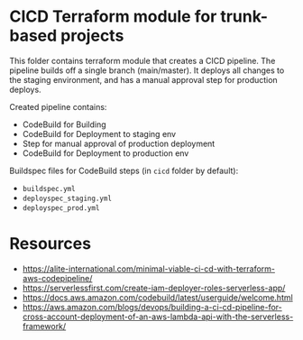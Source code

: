# CICD Terraform module for trunk-based projects

This folder contains terraform module that creates a CICD pipeline.
The pipeline builds off a single branch (main/master). It deploys all
changes to the staging environment, and has a manual approval step
for production deploys.

Created pipeline contains:
  - CodeBuild for Building
  - CodeBuild for Deployment to staging env
  - Step for manual approval of production deployment
  - CodeBuild for Deployment to production env

Buildspec files for CodeBuild steps (in `cicd` folder by default):
  - `buildspec.yml`
  - `deployspec_staging.yml`
  - `deployspec_prod.yml`

# Resources

 - https://alite-international.com/minimal-viable-ci-cd-with-terraform-aws-codepipeline/
 - https://serverlessfirst.com/create-iam-deployer-roles-serverless-app/
 - https://docs.aws.amazon.com/codebuild/latest/userguide/welcome.html
 - https://aws.amazon.com/blogs/devops/building-a-ci-cd-pipeline-for-cross-account-deployment-of-an-aws-lambda-api-with-the-serverless-framework/
